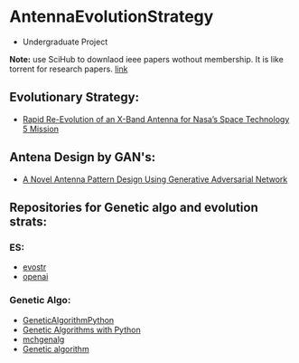 # AntennaEvolutionStrategy
- Undergraduate Project

**Note:** use SciHub to downlaod ieee papers wothout membership. It is like torrent for research papers. [link](https://sci-hub.se/)

## Evolutionary Strategy:

* [Rapid Re-Evolution of an X-Band Antenna for Nasa’s Space Technology 5 Mission](https://link.springer.com/chapter/10.1007/0-387-28111-8_5)

## Antena Design by GAN's:

* [A Novel Antenna Pattern Design Using Generative Adversarial Network](https://ieeexplore.ieee.org/document/8662012/)

## Repositories for Genetic algo and evolution strats:

### ES:
* [evostr](https://github.com/alirezamika/evostra)
* [openai](https://github.com/openai/evolution-strategies-starter)

### Genetic Algo:

* [GeneticAlgorithmPython](https://github.com/ahmedfgad/GeneticAlgorithmPython)
* [Genetic Algorithms with Python](https://github.com/handcraftsman/GeneticAlgorithmsWithPython)
* [mchgenalg](https://github.com/chovanecm/python-genetic-algorithm)
* [Genetic algorithm](https://github.com/kburnik/genetic-algorithm)

